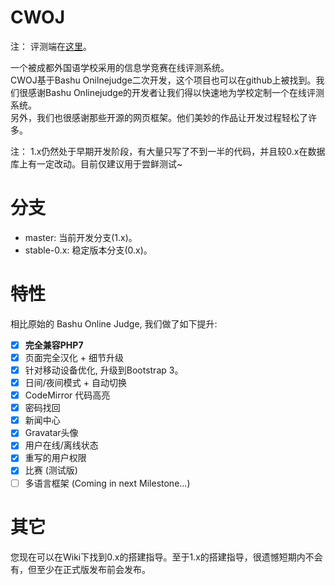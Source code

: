 # CWOJ     
注： 评测端在[这里](https://github.com/CDFLS/cwoj_daemon)。    

一个被成都外国语学校采用的信息学竞赛在线评测系统。     
CWOJ基于Bashu Onilnejudge二次开发，这个项目也可以在github上被找到。我们很感谢Bashu Onlinejudge的开发者让我们得以快速地为学校定制一个在线评测系统。     
另外，我们也很感谢那些开源的网页框架。他们美妙的作品让开发过程轻松了许多。     
     
注： 1.x仍然处于早期开发阶段，有大量只写了不到一半的代码，并且较0.x在数据库上有一定改动。目前仅建议用于尝鲜测试~     
     
# 分支
- master: 当前开发分支(1.x)。
- stable-0.x: 稳定版本分支(0.x)。

# 特性
相比原始的 Bashu Online Judge, 我们做了如下提升:
- [X] <b>完全兼容PHP7</b>
- [X] 页面完全汉化 + 细节升级
- [X] 针对移动设备优化, 升级到Bootstrap 3。
- [X] 日间/夜间模式 + 自动切换
- [X] CodeMirror 代码高亮
- [X] 密码找回    
- [X] 新闻中心
- [X] Gravatar头像
- [X] 用户在线/离线状态    
- [X] 重写的用户权限    
- [X] 比赛 (测试版) 
- [ ] 多语言框架 (Coming in next Milestone...)

# 其它    
您现在可以在Wiki下找到0.x的搭建指导。至于1.x的搭建指导，很遗憾短期内不会有，但至少在正式版发布前会发布。
